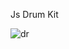 Js Drum Kit

![dr](https://github.com/user-attachments/assets/b1e1243d-41a1-458f-be02-a6bb03dc7c16)

